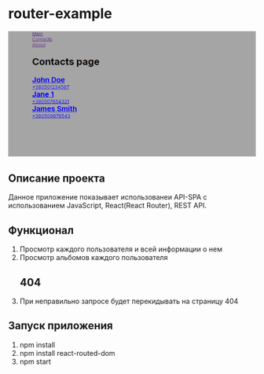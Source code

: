 # router-example

 
![](https://github.com/Rediska23/router-example/blob/main/image.png?raw=true)

## Описание проекта
Данное приложение показывает использованеи API-SPA с использованием JavaScript, React(React Router), REST API.

 ## Функционал
1. Просмотр каждого пользователя и всей информации о нем
2. Просмотр альбомов каждого пользователя
   ## 404
1. При неправильно запросе будет перекидывать на страницу 404 
   
## Запуск приложения
1. npm install
2. npm install react-routed-dom
3. npm start
